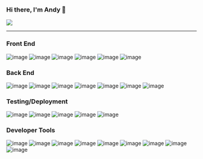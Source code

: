 ### Hi there, I'm Andy 🎼
  <a href="https://www.linkedin.com/in/jleiandy/">
  <img src="https://img.shields.io/badge/LinkedIn-0077B5?style=for-the-badge&logo=linkedin&logoColor=white">
  </a>
  
***

### Front End
![image](https://img.shields.io/badge/JavaScript-323330?style=for-the-badge&logo=javascript&logoColor=F7DF1E)
![image](https://img.shields.io/badge/HTML5-E34F26?style=for-the-badge&logo=html5&logoColor=white)
![image](https://img.shields.io/badge/CSS3-1572B6?style=for-the-badge&logo=css3&logoColor=white)
![image](https://img.shields.io/badge/React-20232A?style=for-the-badge&logo=react&logoColor=61DAFB)
![image](https://img.shields.io/badge/React_Router-CA4245?style=for-the-badge&logo=react-router&logoColor=white)
![image](https://img.shields.io/badge/jQuery-0769AD?style=for-the-badge&logo=jquery&logoColor=white)


### Back End
![image](https://img.shields.io/badge/Node.js-339933?style=for-the-badge&logo=nodedotjs&logoColor=white)
![image](https://img.shields.io/badge/next.js-000000?style=for-the-badge&logo=nextdotjs&logoColor=white)
![image](https://img.shields.io/badge/Express.js-000000?style=for-the-badge&logo=express&logoColor=white)
![image](https://img.shields.io/badge/PostgreSQL-316192?style=for-the-badge&logo=postgresql&logoColor=white)
![image](https://img.shields.io/badge/MongoDB-white?style=for-the-badge&logo=mongodb&logoColor=4EA94B)
![image](https://img.shields.io/badge/MySQL-00000F?style=for-the-badge&logo=mysql&logoColor=white)
![image](https://img.shields.io/badge/Nginx-009639?style=for-the-badge&logo=nginx&logoColor=white)



### Testing/Deployment
![image](https://img.shields.io/badge/Jest-C21325?style=for-the-badge&logo=jest&logoColor=white)
![image](https://img.shields.io/badge/Mocha-8D6748?style=for-the-badge&logo=Mocha&logoColor=white)
![image](https://img.shields.io/badge/chai-A30701?style=for-the-badge&logo=chai&logoColor=white)
![image](https://img.shields.io/badge/Amazon_AWS-232F3E?style=for-the-badge&logo=amazon-aws&logoColor=white)
![image](https://img.shields.io/badge/circleci-343434?style=for-the-badge&logo=circleci&logoColor=white)

### Developer Tools
![image](https://img.shields.io/badge/npm-CB3837?style=for-the-badge&logo=npm&logoColor=white)
![image](https://img.shields.io/badge/Git-F05032?style=for-the-badge&logo=git&logoColor=white)
![image](https://img.shields.io/badge/Postman-FF6C37?style=for-the-badge&logo=Postman&logoColor=white)
![image](https://img.shields.io/badge/Webpack-8DD6F9?style=for-the-badge&logo=Webpack&logoColor=white)
![image](https://img.shields.io/badge/Babel-F9DC3E?style=for-the-badge&logo=babel&logoColor=white)
![image](https://img.shields.io/badge/Visual_Studio_Code-0078D4?style=for-the-badge&logo=visual%20studio%20code&logoColor=white)
![image](https://img.shields.io/badge/VIM-%2311AB00.svg?&style=for-the-badge&logo=vim&logoColor=white)
![image](https://img.shields.io/badge/eslint-3A33D1?style=for-the-badge&logo=eslint&logoColor=white)
![image](https://img.shields.io/badge/prettier-1A2C34?style=for-the-badge&logo=prettier&logoColor=F7BA3E)


<!--
**jleiandy/jleiandy** is a ✨ _special_ ✨ repository because its `README.md` (this file) appears on your GitHub profile.

Here are some ideas to get you started:

- 🔭 I’m currently working on ...
- 🌱 I’m currently learning ...
- 👯 I’m looking to collaborate on ...
- 🤔 I’m looking for help with ...
- 💬 Ask me about ...
- 📫 How to reach me: ...
- 😄 Pronouns: ...
- ⚡ Fun fact: ...
-->
